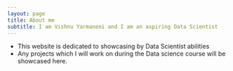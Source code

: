 ```yaml
---
layout: page
title: About me
subtitle: I am Vishnu Yarmaneni and I am an aspiring Data Scientist
---
```




- This website is dedicated to showcasing by Data Scientist abilities
- Any projects which I will work on during the Data science course will be showcased here.



